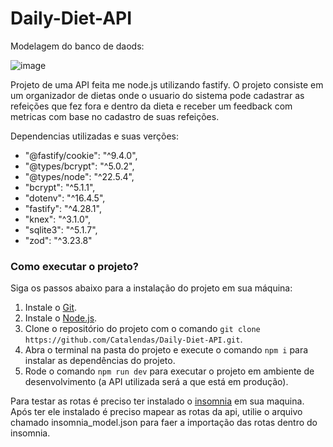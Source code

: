 # Daily-Diet-API

Modelagem do banco de daods:

![image](https://github.com/user-attachments/assets/b70c8f8f-f043-4dbd-9200-8c0a7f6c427d)

Projeto de uma API feita me node.js utilizando fastify.
O projeto consiste em um organizador de dietas onde o usuario do sistema pode cadastrar as refeições que fez fora e dentro da dieta e receber um feedback com metricas com base no cadastro de suas refeições.

Dependencias utilizadas e suas verções:
 - "@fastify/cookie": "^9.4.0",
 - "@types/bcrypt": "^5.0.2",
 - "@types/node": "^22.5.4",
 - "bcrypt": "^5.1.1",
 - "dotenv": "^16.4.5",
 - "fastify": "^4.28.1",
 - "knex": "^3.1.0",
 - "sqlite3": "^5.1.7",
 - "zod": "^3.23.8"

### Como executar o projeto?

Siga os passos abaixo para a instalação do projeto em sua máquina:

1. Instale o [Git](https://git-scm.com/).
2. Instale o [Node.js](https://nodejs.org/en).
3. Clone o repositório do projeto com o comando `git clone https://github.com/Catalendas/Daily-Diet-API.git`.
4. Abra o terminal na pasta do projeto e execute o comando `npm i` para instalar as dependências do projeto.
5. Rode o comando `npm run dev` para executar o projeto em ambiente de desenvolvimento (a API utilizada será a que está em produção).

Para testar as rotas é preciso ter instalado o [insomnia](https://insomnia.rest/download) em sua maquina.
Após ter ele instalado é preciso mapear as rotas da api, utilie o arquivo chamado insomnia_model.json para faer a importação das rotas
dentro do insomnia.

